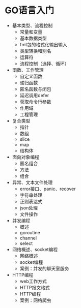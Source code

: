 # GO语言入门

- 基本类型、流程控制
  - 常量和变量
  - 基本数据类型
  - fmt包的格式化输出输入
  - 类型转换和别名
  - 运算符
  - 流程控制（选择、循环）
- 函数、工作管理
  - 自定义函数
  - 递归函数
  - 匿名函数与闭包
  - 延迟调用defer
  - 获取命令行参数
  - 作用域
  - 工程管理
- 复合类型
  - 指针
  - 数组
  - slice
  - map
  - 结构体
- 面向对象编程
  - 匿名组合
  - 方法
  - 组合
- 异常、文本文件处理
  - error接口、panic、recover
  - 字符串处理
  - 正则表达式
  - json处理
  - 文件操作
- 并发编程
  - 概述
  - goroutine
  - channel
  - select
- 网络概述、socket编程
  - 网络概述
  - socket编程
  - 案例：并发的聊天室服务
- HTTP编程
  - web工作方式
  - HTTP报文格式
  - HTTP编程
  - 案例：网络爬虫